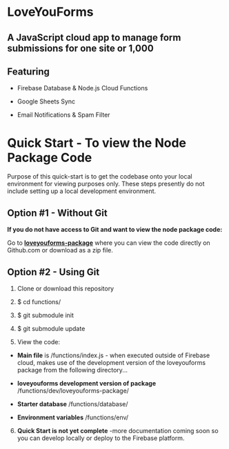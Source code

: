 # LoveYouForms

## A JavaScript cloud app to manage form submissions for one site or 1,000

## Featuring

* Firebase Database & Node.js Cloud Functions

* Google Sheets Sync

* Email Notifications & Spam Filter

# Quick Start - To view the Node Package Code

Purpose of this quick-start is to get the codebase onto your local environment for viewing purposes only. These steps presently do not include setting up a local development environment.

## Option #1 - Without Git
**If you do not have access to Git and want to view the node package code:**

Go to **<a href="https://github.com/LoveYouFyi/loveyouforms-package">loveyouforms-package</a>** where you can view the code directly on Github.com or download as a zip file.

## Option #2 - Using Git

1. Clone or download this repository

2. $ cd functions/

3. $ git submodule init

4. $ git submodule update

5. View the code:

  * **Main file** is /functions/index.js - when executed outside of Firebase cloud, makes use of the development version of the loveyouforms package from the following directory...

  * **loveyouforms development version of package** /functions/dev/loveyouforms-package/

  * **Starter database** /functions/database/

  * **Environment variables** /functions/env/

6. **Quick Start is not yet complete** -more documentation coming soon so you can develop locally or deploy to the Firebase platform.

